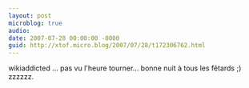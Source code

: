 ```yaml
---
layout: post
microblog: true
audio: 
date: 2007-07-28 00:00:00 -0000
guid: http://xtof.micro.blog/2007/07/28/t172306762.html
---
```

wikiaddicted ...  pas vu l'heure tourner...   bonne nuit à tous les fêtards ;) zzzzzz.
